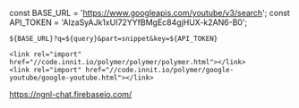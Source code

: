 const BASE_URL = 'https://www.googleapis.com/youtube/v3/search';
const API_TOKEN = 'AIzaSyAJk1xUI72YYfBMgEc84gjHUX-k2AN6-B0';

`${BASE_URL}?q=${query}&part=snippet&key=${API_TOKEN}`

<script src="//code.innit.io/polymer/webcomponentsjs/webcomponents.js"></script>
    <link rel="import" href="//code.innit.io/polymer/polymer/polymer.html"></link>
    <link rel="import" href="//code.innit.io/polymer/google-youtube/google-youtube.html"></link>
    
    
https://ngnl-chat.firebaseio.com/